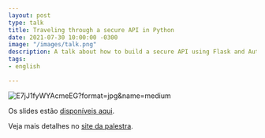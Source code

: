 ```yaml
---
layout: post
type: talk
title: Traveling through a secure API in Python
date: 2021-07-30 10:00:00 -0300
image: "/images/talk.png"
description: A talk about how to build a secure API using Flask and Auth0
tags:
- english

---
```

![](https://pbs.twimg.com/media/E7jJ1fyWYAcmeEG?format=jpg&name=medium "E7jJ1fyWYAcmeEG?format=jpg&name=medium")

Os slides estão [disponíveis aqui](https://ep2021.europython.eu/media/conference/slides/traveling-through-a-secure-api-in-python.pdf).

Veja mais detalhes no [site da palestra](https://ep2021.europython.eu/talks/traveling-through-a-secure-api-in-python/ "https://ep2021.europython.eu/talks/traveling-through-a-secure-api-in-python/").